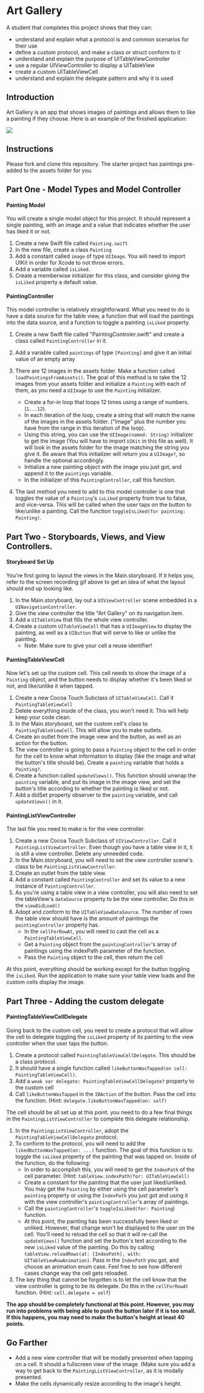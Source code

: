 # Art Gallery

A student that completes this project shows that they can:

- understand and explain what a protocol is and common scenarios for their use
- define a custom protocol, and make a class or struct conform to it
- understand and explain the purpose of UITableViewController
- use a regular UIViewController to display a UITableView
- create a custom UITableViewCell
- understand and explain the delegate pattern and why it is used

## Introduction

Art Gallery is an app that shows images of paintings and allows them to like a painting if they choose. Here is an example of the finished application:

![](https://user-images.githubusercontent.com/16965587/43025789-56c5fa24-8c30-11e8-999e-abec67fcad88.gif) 

## Instructions

Please fork and clone this repository. The starter project has paintings pre-added to the assets folder for you.

## Part One - Model Types and Model Controller

#### Painting Model

You will create a single model object for this project. It should represent a single painting, with an image and a value that indicates whether the user has liked it or not.

1. Create a new Swift file called `Painting.swift`
2. In the new file, create a class `Painting`
3. Add a constant called `image` of type `UIImage`. You will need to import UIKit in order for Xcode to not throw errors.
4. Add a variable called `isLiked`.
5. Create a memberwise initializer for this class, and consider giving the `isLiked` property a default value.

#### PaintingController

This model controller is relatively straightforward. What you need to do is have a data source for the table view, a function that will load the paintings into the data source, and a function to toggle a painting `isLiked` property.

1. Create a new Swift file called "PaintingControler.swift" and create a class called  `PaintingController` in it.
2. Add a variable called `paintings` of type `[Painting]` and give it an initial value of an empty array
3. There are 12 images in the assets folder. Make a function called `loadPaintingsFromAssets()`. The goal of this method is to take the 12 images from your assets folder and initialize a `Painting` with each of them, as you need a `UIImage` to use the  `Painting` initializer.
    - Create a for-in loop that loops 12 times using a range of numbers. (`1...12`).
    - In each iteration of the loop, create a string that will match the name of the images in the assets folder. ("Image" plus the number you have from the range in this iteration of the loop).
    - Using this string, you can use the `UIImage(named: String)` initializer to get the image (You will have to import `UIKit` in this file as well). It will look in the assets folder for the image matching the string you give it. Be aware that this initializer will return you a `UIImage?`, so handle the optional accordingly.
    - Initialize a new painting object with the image you just got, and append it to the `paintings` variable.
    - In the initializer of this `PaintingController`, call this function. 

4. The last method you need to add to this model controller is one that toggles the value of a `Painting`'s `isLiked` property from true to false, and vice-versa. This will be called when the user taps on the button to like/unlike a painting. Call the function `toggleIsLiked(for painting: Painting)`.

## Part Two - Storyboards, Views, and View Controllers.

#### Storyboard Set Up

You're first going to layout the views in the Main.storyboard. If it helps you, refer to the screen recording gif above to get an idea of what the layout should end up looking like.

1. In the Main.storyboard, lay out a `UIViewController` scene embedded in a `UINavigationController`.
2. Give the view controller the title "Art Gallery" on its navigation item.
3. Add a `UITableView` that fills the whole view controller.
4. Create a custom `UITableViewCell` that has a `UIImageView` to display the painting, as well as a `UIButton` that will serve to like or unlike the painting. 
   - Note: Make sure to give your cell a reuse identifier!

#### PaintingTableViewCell

Now let's set up the custom cell. This cell needs to show the image of a `Painting` object, and the button needs to display whether it's been liked or not, and like/unlike it when tapped.

1. Create a new Cocoa Touch Subclass of `UITableViewCell`. Call it `PaintingTableViewCell`
2. Delete everything inside of the class, you won't need it. This will help keep your code clean.
3. In the Main.storyboard, set the custom cell's class to `PaintingTableViewCell`. This will allow you to make outlets.
4. Create an outlet from the image view and the button, as well as an action for the button.
5. The view controller is going to pass a `Painting` object to the cell in order for the cell to know what information to display (like the image and what the button's title should be). Create a `painting` variable that holds a `Painting?`.
6. Create a function called `updateViews()`. This function should unwrap the `painting` variable, and put its image in the image view, and set the button's title according to whether the painting is liked or not.
7. Add a didSet property observer to the `painting` variable, and call `updateViews()` in it.

#### PaintingListViewController

The last file you need to make is for the view controller.

1. Create a new Cocoa Touch Subclass of `UIViewController`. Call it `PaintingListViewController`. Even though you have a table view in it, it is still a view controller. Delete any unneeded code.
2. In the Main.storyboard, you will need to set the view controller scene's class to be `PaintingListViewController`.
3. Create an outlet from the table view.
4. Add a constant called `PaintingController` and set its value to a new instance of `PaintingController`.
5. As you're using a table view in a view controller, you will also need to set the tableView's `dataSource` property to be the view controller. Do this in the `viewDidLoad()`
6. Adopt and conform to the `UITableViewDataSource`. The number of rows the table view should have is the amount of paintings the `paintingController` property has.
    - In the `cellForRowAt`, you will need to cast the cell as a `PaintingTableViewCell`.
    - Get a `Painting` object from the `paintingController`'s array of paintings using the indexPath parameter of the function.
    - Pass the `Painting` object to the cell, then return the cell

At this point, everything should be working except for the button toggling the `isLiked`. Run the application to make sure your table view loads and the custom cells display the image.

## Part Three - Adding the custom delegate

#### PaintingTableViewCellDelegate

Going back to the custom cell, you need to create a protocol that will allow the cell to delegate toggling the `isLiked` property of its painting to the view controller when the user taps the button.

1. Create a protocol called `PaintingTableViewCellDelegate`. This should be a class protocol.
2. It should have a single function called `likeButtonWasTapped(on cell: PaintingTableViewCell)`.
3. Add a `weak var delegate: PaintingTableViewCellDelegate?` property to the custom cell
4. Call `likeButtonWasTapped` in the `IBAction` of the button. Pass the cell into the function. (Hint: `delegate.likeButtonWasTapped(on: self)`

The cell should be all set up at this point. you need to do a few final things in the `PaintingListViewController` to complete this delegate relationship.

1. In the `PaintingListViewController`, adopt the `PaintingTableViewCellDelegate` protocol.
2. To conform to the protocol, you will need to add the `likedButtonWasTapped(on: ...)` function. The goal of this function is to toggle the `isLiked` property of the painting that was tapped on. Inside of the function, do the following:
     - In order to accomplish this, you will need to get the `IndexPath` of the cell parameter. (Hint: `tableView.indexPath(for: UITableViewCell)`
     - Create a constant for the painting that the user just liked/unliked. You may get the `Painting` by either using the cell parameter's `painting` property or using the `IndexPath` you just got and using it with the view controller's `paintingController`'s array of paintings.
     - Call the `paintingController`'s `toggleIsLiked(for: Painting`) function.
     - At this point, the painting has been successfully been liked or unliked. However, that change won't be displayed to the user on the cell. You'll need to reload the cell so that it will re-call the `updateViews()` function and set the button's text according to the new `isLiked` value of the painting. Do this by calling `tableView.reloadRows(at: [IndexPath], with: UITableViewRowAnimation)`. Pass in the `IndexPath` you got, and choose an animation enum case. Feel free to see how different cases change way the cell gets reloaded.
3. The key thing that cannot be forgotten is to let the cell know that the view controller is going to be its delegate. Do this in the `cellForRowAt` function. (Hint: `cell.delegate = self`)

**The app should be completely functional at this point. However, you may run into problems with being able to push the button later if it is too small. If this happens, you may need to make the button's height at least 40 points.**

## Go Farther

- Add a new view controller that will be modally presented when tapping on a cell. It should a fullscreen view of the image. (Make sure you add a way to get back to the `PaintingListViewController`, as it is modally presented.
- Make the cells dynamically resize according to the image's height. 
